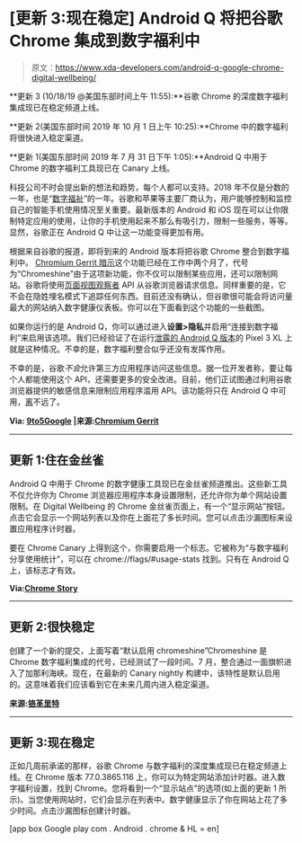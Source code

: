 # [更新 3:现在稳定] Android Q 将把谷歌 Chrome 集成到数字福利中

> 原文：<https://www.xda-developers.com/android-q-google-chrome-digital-wellbeing/>

**更新 3 (10/18/19 @美国东部时间上午 11:55):**谷歌 Chrome 的深度数字福利集成现已在稳定频道上线。

**更新 2(美国东部时间 2019 年 10 月 1 日上午 10:25):**Chrome 中的数字福利将很快进入稳定渠道。

**更新 1(美国东部时间 2019 年 7 月 31 日下午 1:05):**Android Q 中用于 Chrome 的数字福利工具现已在 Canary 上线。

科技公司不时会提出新的想法和趋势，每个人都可以支持。2018 年不仅是分数的一年，也是“[数字福祉](https://www.xda-developers.com/samsung-galaxy-s10-new-software-features/)”的一年。谷歌和苹果等主要厂商认为，用户能够控制和监控自己的智能手机使用情况至关重要。最新版本的 Android 和 iOS 现在可以让你限制特定应用的使用，让你的手机使用起来不那么有吸引力，限制一些服务，等等。显然，谷歌正在 Android Q 中让这一功能变得更加有用。

根据来自谷歌的报道，即将到来的 Android 版本将把谷歌 Chrome 整合到数字福利中。 [Chromium Gerrit 暗示](https://chromium-review.googlesource.com/q/chromeshine)这个功能已经在工作中两个月了，代号为“Chromeshine”由于这项新功能，你不仅可以限制某些应用，还可以限制网站。谷歌将使用[页面视图观察者](https://chromium-review.googlesource.com/c/chromium/src/+/1415931) API 从谷歌浏览器请求信息。同样重要的是，它不会在隐姓埋名模式下追踪任何东西。目前还没有确认，但谷歌很可能会将访问量最大的网站纳入数字健康仪表板。你可以在下面看到这个功能的一些截图。

如果你运行的是 Android Q，你可以通过进入**设置>隐私**并启用“连接到数字福利”来启用该选项。我们已经验证了在运行[泄露的 Android Q 版本](https://www.xda-developers.com/android-q-gestures-back-button/)的 Pixel 3 XL 上就是这种情况。不幸的是，数字福利整合似乎还没有发挥作用。

不幸的是，谷歌*不会*允许第三方应用程序访问这些信息。据一位开发者称，要让每个人都能使用这个 API，还需要更多的安全改进。目前，他们正试图通过利用谷歌浏览器提供的敏感信息来限制应用程序滥用 API。该功能将只在 Android Q 中可用，[离](https://www.xda-developers.com/android-q-privacy-permission-controls/)不远了。

**Via: [9to5Google](https://9to5google.com/2019/02/20/chrome-android-q-digital-wellbeing/) |来源:[Chromium Gerrit](https://chromium-review.googlesource.com/q/chromeshine)**

* * *

## 更新 1:住在金丝雀

Android Q 中用于 Chrome 的数字健康工具现已在金丝雀频道推出。这些新工具不仅允许你为 Chrome 浏览器应用程序本身设置限制，还允许你为单个网站设置限制。在 Digital Wellbeing 的 Chrome 金丝雀页面上，有一个“显示网站”按钮。点击它会显示一个网站列表以及你在上面花了多长时间。您可以点击沙漏图标来设置应用程序计时器。

要在 Chrome Canary 上得到这个，你需要启用一个标志。它被称为“与数字福利分享使用统计”，可以在 chrome://flags/#usage-stats 找到。只有在 Android Q 上，该标志才有效。

**Via:[Chrome Story](https://www.chromestory.com/2019/07/digital-wellbeing-chrome-share-usage/)**

* * *

## 更新 2:很快稳定

创建了一个新的提交，上面写着“默认启用 chromeshine”Chromeshine 是 Chrome 数字福利集成的代号，已经测试了一段时间。7 月，整合通过一面旗帜进入了加那利海峡。现在，在最新的 Canary nightly 构建中，该特性是默认启用的。这意味着我们应该看到它在未来几周内进入稳定渠道。

**来源:[铬革里特](https://chromium-review.googlesource.com/c/chromium/src/+/1832290)**

* * *

## 更新 3:现在稳定

正如几周前承诺的那样，谷歌 Chrome 与数字福利的深度集成现已在稳定频道上线。在 Chrome 版本 77.0.3865.116 上，你可以为特定网站添加计时器。进入数字福利设置，找到 Chrome。您将看到一个“显示站点”的选项(如上面的更新 1 所示)。当您使用网站时，它们会显示在列表中。数字健康显示了你在网站上花了多少时间。点击沙漏图标创建计时器。

[app box Google play com . Android . chrome & HL = en]